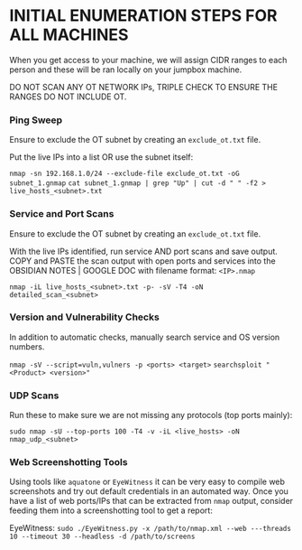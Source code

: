 # INITIAL ENUMERATION STEPS FOR ALL MACHINES

When you get access to your machine, we will assign CIDR ranges to each person and these will be ran locally on your jumpbox machine.

DO NOT SCAN ANY OT NETWORK IPs, TRIPLE CHECK TO ENSURE THE RANGES DO NOT INCLUDE OT.

### Ping Sweep

Ensure to exclude the OT subnet by creating an `exclude_ot.txt` file.

Put the live IPs into a list OR use the subnet itself:

`nmap -sn 192.168.1.0/24 --exclude-file exclude_ot.txt -oG subnet_1.gnmap`
`cat subnet_1.gnmap | grep "Up" | cut -d " " -f2 > live_hosts_<subnet>.txt`

### Service and Port Scans

Ensure to exclude the OT subnet by creating an `exclude_ot.txt` file.

With the live IPs identified, run service AND port scans and save output. COPY and PASTE the scan output with open ports and services into the OBSIDIAN NOTES | GOOGLE DOC with filename format: `<IP>.nmap`

`nmap -iL live_hosts_<subnet>.txt -p- -sV -T4 -oN detailed_scan_<subnet>`

### Version and Vulnerability Checks

In addition to automatic checks, manually search service and OS version numbers.

`nmap -sV --script=vuln,vulners -p <ports> <target>`
`searchsploit "<Product> <version>"`

### UDP Scans

Run these to make sure we are not missing any protocols (top ports mainly):

`sudo nmap -sU --top-ports 100 -T4 -v -iL <live_hosts> -oN nmap_udp_<subnet>`


### Web Screenshotting Tools

Using tools like `aquatone` or `EyeWitness` it can be very easy to compile web screenshots and try out default credentials in an automated way. Once you have a list of web ports/IPs that can be extracted from `nmap` output, consider feeding them into a screenshotting tool to get a report:

EyeWitness:
`sudo ./EyeWitness.py -x /path/to/nmap.xml --web ---threads 10 --timeout 30 --headless -d /path/to/screens`






